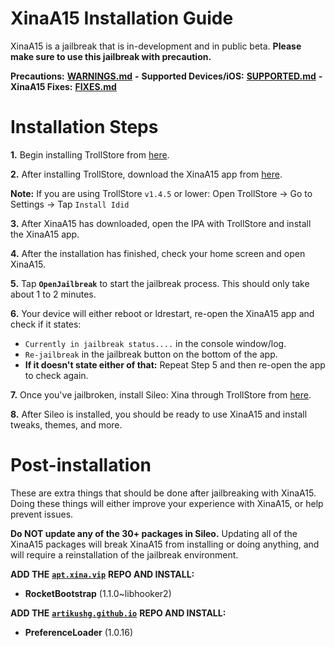 # XinaA15 Installation Guide
XinaA15 is a jailbreak that is in-development and in public beta. **Please make sure to use this jailbreak with precaution.**

**Precautions:** [**WARNINGS.md**](https://github.com/NotDarkn/XinaA15/blob/main/WARNINGS.md) **-** **Supported Devices/iOS:** [**SUPPORTED.md**](https://github.com/NotDarkn/XinaA15/blob/main/SUPPORTED.md) **-** **XinaA15 Fixes:** [**FIXES.md**](https://github.com/NotDarkn/XinaA15/blob/main/FIXES.md)

# Installation Steps
**1.** Begin installing TrollStore from [here](https://github.com/opa334/TrollStore/blob/main/install_trollhelperota_ios15.md).

**2.** After installing TrollStore, download the XinaA15 app from [here](https://github.com/jacksight/xina520_official_jailbreak/releases).

**Note:** If you are using TrollStore `v1.4.5` or lower: Open TrollStore → Go to Settings → Tap `Install Idid`

**3.** After XinaA15 has downloaded, open the IPA with TrollStore and install the XinaA15 app.

**4.** After the installation has finished, check your home screen and open XinaA15.

**5.** Tap **`OpenJailbreak`** to start the jailbreak process. This should only take about 1 to 2 minutes.

**6.** Your device will either reboot or ldrestart, re-open the XinaA15 app and check if it states:
- `Currently in jailbreak status....` in the console window/log.
- `Re-jailbreak` in the jailbreak button on the bottom of the app.
- **If it doesn't state either of that:** Repeat Step 5 and then re-open the app to check again.

**7.** Once you've jailbroken, install Sileo: Xina through TrollStore from [here](https://github.com/Sileo/Sileo/releases).

**8.** After Sileo is installed, you should be ready to use XinaA15 and install tweaks, themes, and more.

# Post-installation
These are extra things that should be done after jailbreaking with XinaA15. Doing these things will either improve your experience with XinaA15, or help prevent issues.

**Do NOT update any of the 30+ packages in Sileo.**
Updating all of the XinaA15 packages will break XinaA15 from installing or doing anything, and will require a reinstallation of the jailbreak environment.

**ADD THE** [**`apt.xina.vip`**](https://apt.xina.vip) **REPO AND INSTALL:**
- **RocketBootstrap** (1.1.0~libhooker2)

**ADD THE** [**`artikushg.github.io`**](https://artikushg.github.io) **REPO AND INSTALL:**
- **PreferenceLoader** (1.0.16)
